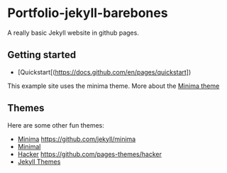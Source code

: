 # Portfolio-jekyll-barebones

A really basic Jekyll website in github pages. 


## Getting started

* [Quickstart[(https://docs.github.com/en/pages/quickstart])

This example site uses the minima theme. More about the [Minima theme](https://github.com/jekyll/minima)


## Themes
Here are some other fun themes:

- [Minima](https://jekyll.github.io/minima/)  https://github.com/jekyll/minima
- [Minimal](https://pages-themes.github.io/minimal/)
- [Hacker](https://pages-themes.github.io/hacker/) https://github.com/pages-themes/hacker
- [Jekyll Themes](http://jekyllthemes.org/)



